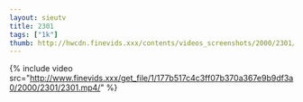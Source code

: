 ```yaml
--- 
layout: sieutv
title: 2301
tags: ["1k"]
thumb: http://hwcdn.finevids.xxx/contents/videos_screenshots/2000/2301/preview.mp4.jpg
---
```

{% include video src="http://www.finevids.xxx/get_file/1/177b517c4c3ff07b370a367e9b9df3a0/2000/2301/2301.mp4/" %} 
